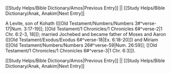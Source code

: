 [[Study Helps/Bible Dictionary/Amos|Previous Entry]]  ||  [[Study Helps/Bible Dictionary/Anak, Anakim|Next Entry]]

 A Levite, son of Kohath ([[Old Testament/Numbers/Numbers 3#^verse-17|Num. 3:17-19]]; [[Old Testament/1 Chronicles/1 Chronicles 6#^verse-2|1 Chr. 6:2-3, 18]]); married Jochebed and became father of Moses and Aaron ([[Old Testament/Exodus/Exodus 6#^verse-18|Ex. 6:18-20]]) and Miriam ([[Old Testament/Numbers/Numbers 26#^verse-59|Num. 26:59]]; [[Old Testament/1 Chronicles/1 Chronicles 6#^verse-3|1 Chr. 6:3]]).

[[Study Helps/Bible Dictionary/Amos|Previous Entry]]  ||  [[Study Helps/Bible Dictionary/Anak, Anakim|Next Entry]]